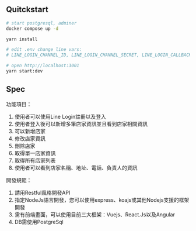 ## Quitckstart

```sh
# start postgresql, adminer
docker compose up -d

yarn install

# edit .env change line vars:
# LINE_LOGIN_CHANNEL_ID, LINE_LOGIN_CHANNEL_SECRET, LINE_LOGIN_CALLBACK_URL

# open http://localhost:3001
yarn start:dev
```

## Spec

功能項目：
1. 使用者可以使用Line Login註冊以及登入
2. 使用者登入後可以新增多筆店家資訊並且看到店家相關資訊
3. 可以新增店家
4. 修改店家資訊
5. 刪除店家
6. 取得單一店家資訊
7. 取得所有店家列表
8. 使用者可以看到店家名稱、地址、電話、負責人的資訊

開發規範：
1. 請用Restful風格開發API
2. 指定NodeJs語言開發，您可以使用express、koajs或其他Nodejs支援的框架開發
3. 需有前端畫面，可以使用目前三大框架：Vuejs、React.Js以及Angular
4. DB需使用PostgreSql